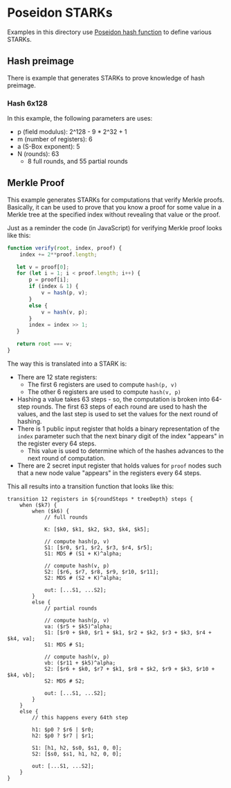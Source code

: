 # Poseidon STARKs

Examples in this directory use [Poseidon hash function](https://eprint.iacr.org/2019/458.pdf) to define various STARKs.

## Hash preimage
There is example that generates STARKs to prove knowledge of hash preimage.

### Hash 6x128

In this example, the following parameters are uses:
 * p (field modulus): 2^128 - 9 * 2^32 + 1
 * m (number of registers): 6
 * a (S-Box exponent): 5
 * N (rounds): 63
   * 8 full rounds, and 55 partial rounds

 ## Merkle Proof
 This example generates STARKs for computations that verify Merkle proofs. Basically, it can be used to prove that you know a proof for some value in a Merkle tree at the specified index without revealing that value or the proof.

 Just as a reminder the code (in JavaScript) for verifying Merkle proof looks like this:
 ```JavaScript
 function verify(root, index, proof) {
     index += 2**proof.length;

    let v = proof[0];
    for (let i = 1; i < proof.length; i++) {
        p = proof[i];
        if (index & 1) {
            v = hash(p, v);
        }
        else {
            v = hash(v, p);
        }
        index = index >> 1;
    }

    return root === v;
 }
 ```
The way this is translated into a STARK is:

* There are 12 state registers:
  * The first 6 registers are used to compute `hash(p, v)`
  * The other 6 registers are used to compute `hash(v, p)`
* Hashing a value takes 63 steps - so, the computation is broken into 64-step rounds. The first 63 steps of each round are used to hash the values, and the last step is used to set the values for the next round of hashing.
* There is 1 public input register that holds a binary representation of the `index` parameter such that the next binary digit of the index "appears" in the register every 64 steps.
  * This value is used to determine which of the hashes advances to the next round of computation.
* There are 2 secret input register that holds values for `proof` nodes such that a new node value "appears" in the registers every 64 steps.

This all results into a transition function that looks like this:
```
transition 12 registers in ${roundSteps * treeDepth} steps {
    when ($k7) {
        when ($k6) {
            // full rounds

            K: [$k0, $k1, $k2, $k3, $k4, $k5];
                
            // compute hash(p, v)
            S1: [$r0, $r1, $r2, $r3, $r4, $r5];
            S1: MDS # (S1 + K)^alpha;

            // compute hash(v, p)
            S2: [$r6, $r7, $r8, $r9, $r10, $r11];
            S2: MDS # (S2 + K)^alpha;

            out: [...S1, ...S2];
        }
        else {
            // partial rounds

            // compute hash(p, v)
            va: ($r5 + $k5)^alpha;
            S1: [$r0 + $k0, $r1 + $k1, $r2 + $k2, $r3 + $k3, $r4 + $k4, va];
            S1: MDS # S1;

            // compute hash(v, p)
            vb: ($r11 + $k5)^alpha;
            S2: [$r6 + $k0, $r7 + $k1, $r8 + $k2, $r9 + $k3, $r10 + $k4, vb];
            S2: MDS # S2;

            out: [...S1, ...S2];
        }
    }
    else {
        // this happens every 64th step

        h1: $p0 ? $r6 | $r0;
        h2: $p0 ? $r7 | $r1;

        S1: [h1, h2, $s0, $s1, 0, 0];
        S2: [$s0, $s1, h1, h2, 0, 0];

        out: [...S1, ...S2];
    }
}
```